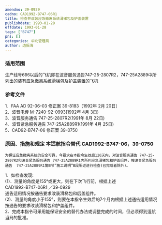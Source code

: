 ```yaml
---
amendno: 39-0929  
cadno: CAD1992-B747-06R1  
title: 检查并改装应急撤离系统滑梯包及护盖装置  
publishdate: 1993-01-28  
effdate: 1993-01-28  
tags: ["B747"]  
pns: []  
categories: 华北管理局  
author: 边振海  
---
```

  
### 适用范围  
生产线号696以后的飞机即在波音服务通告747-25-2807R2，747-25A2889中所列出的装有应急撤离系统滑梯包及护盖装置的飞机  
  
<!--more-->  
### 参考文件  
1．FAA AD 92-06-03 修正案 39-8183（1992年 2月 20日）  
 2．波音电传 M-7240-92-0993(1992年 4月 3日)  
3．波音服务通告 747-25-2807R2(1991年 8月 22日)  
4．波音紧急服务通告 747-25A2889R1(1991年 4月 25日)  
5．CAD92-B747-06 修正案 39-0750  
  
### 原因、措施和规定 本适航指令替代 CAD1992-B747-06，39-0750  
    为保证应急撤离系统的安全可靠，今要求在本指令生效后120天内，对波音服务通告 747-25-2807R2和波音紧急服务通告 747-25A2889R1内所列应急滑梯包和护盖组件，按波音紧急服务通告  747-25A2889R1第Ⅲ节“施工说明”B段所述进行检查(已完成者除外)。  
1．如检查发现:  
      (1)．测量的角度是155°或更大，则在下次飞行前，根据上述  
       CAD1992-B747-06R1   ／39-0929  
通告适用情况按通告要求改装滑梯包和后盖组件。  
      (2)．测量的角度小于155°，则要在本指令生效后的7个月内根据上述通告适用情况按通告的要求改装滑梯包和护盖组件。  
    2．完成本指令可采用能保证安全的替代办法或调整完成的时间，但必须得到适航当局的批准。  

